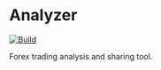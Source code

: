 # Analyzer

[![Build](https://github.com/mskelton/analyzer/actions/workflows/build.yml/badge.svg)](https://github.com/mskelton/analyzer/actions/workflows/build.yml)

Forex trading analysis and sharing tool.
